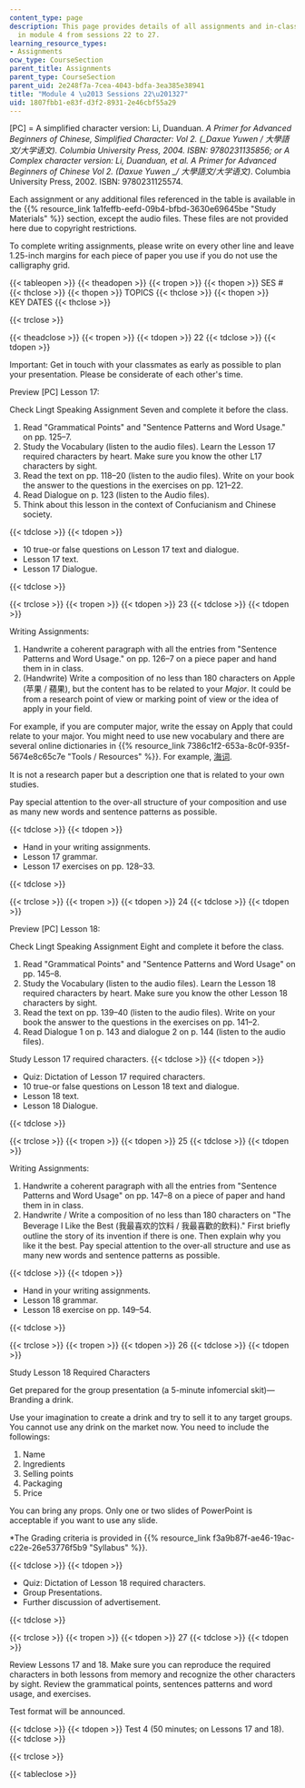 ```yaml
---
content_type: page
description: This page provides details of all assignments and in-class activities
  in module 4 from sessions 22 to 27.
learning_resource_types:
- Assignments
ocw_type: CourseSection
parent_title: Assignments
parent_type: CourseSection
parent_uid: 2e248f7a-7cea-4043-bdfa-3ea385e38941
title: "Module 4 \u2013 Sessions 22\u201327"
uid: 1807fbb1-e83f-d3f2-8931-2e46cbf55a29
---
```


\[PC\] = A simplified character version: Li, Duanduan. _A Primer for Advanced Beginners of Chinese, Simplified Character: Vol 2. (__Daxue Yuwen / 大學語文/大学语文)._ Columbia University Press, 2004. ISBN: 9780231135856; or A Complex character version: Li, Duanduan, et al. _A Primer for Advanced Beginners of Chinese Vol 2._ (_Daxue Yuwen_ __/ 大學語文/大学语文_)_. Columbia University Press, 2002. ISBN: 9780231125574.

Each assignment or any additional files referenced in the table is available in the {{% resource_link 1a1feffb-eefd-09b4-bfbd-3630e69645be "Study Materials" %}} section, except the audio files. These files are not provided here due to copyright restrictions.

To complete writing assignments, please write on every other line and leave 1.25-inch margins for each piece of paper you use if you do not use the calligraphy grid.

{{< tableopen >}}
{{< theadopen >}}
{{< tropen >}}
{{< thopen >}}
SES #
{{< thclose >}}
{{< thopen >}}
TOPICS
{{< thclose >}}
{{< thopen >}}
KEY DATES
{{< thclose >}}

{{< trclose >}}

{{< theadclose >}}
{{< tropen >}}
{{< tdopen >}}
22
{{< tdclose >}}
{{< tdopen >}}


Important: Get in touch with your classmates as early as possible to plan your presentation. Please be considerate of each other's time.

Preview \[PC\] Lesson 17:

Check Lingt Speaking Assignment Seven and complete it before the class.

1.  Read "Grammatical Points" and "Sentence Patterns and Word Usage." on pp. 125–7.
2.  Study the Vocabulary (listen to the audio files). Learn the Lesson 17 required characters by heart. Make sure you know the other L17 characters by sight.
3.  Read the text on pp. 118–20 (listen to the audio files). Write on your book the answer to the questions in the exercises on pp. 121–22.
4.  Read Dialogue on p. 123 (listen to the Audio files).
5.  Think about this lesson in the context of Confucianism and Chinese society.


{{< tdclose >}}
{{< tdopen >}}


*   10 true-or false questions on Lesson 17 text and dialogue.
*   Lesson 17 text.
*   Lesson 17 Dialogue.


{{< tdclose >}}

{{< trclose >}}
{{< tropen >}}
{{< tdopen >}}
23
{{< tdclose >}}
{{< tdopen >}}


Writing Assignments:

1.  Handwrite a coherent paragraph with all the entries from "Sentence Patterns and Word Usage." on pp. 126–7 on a piece paper and hand them in in class.
2.  (Handwrite) Write a composition of no less than 180 characters on Apple (苹果 / 蘋果), but the content has to be related to your _Major_. It could be from a research point of view or marking point of view or the idea of apply in your field.

For example, if you are computer major, write the essay on Apply that could relate to your major. You might need to use new vocabulary and there are several online dictionaries in {{% resource_link 7386c1f2-653a-8c0f-935f-5674e8c65c7e "Tools / Resources" %}}. For example, [海词](http://dict.cn).

It is not a research paper but a description one that is related to your own studies.

Pay special attention to the over-all structure of your composition and use as many new words and sentence patterns as possible.


{{< tdclose >}}
{{< tdopen >}}


*   Hand in your writing assignments.
*   Lesson 17 grammar.
*   Lesson 17 exercises on pp. 128–33.


{{< tdclose >}}

{{< trclose >}}
{{< tropen >}}
{{< tdopen >}}
24
{{< tdclose >}}
{{< tdopen >}}


Preview \[PC\] Lesson 18:

Check Lingt Speaking Assignment Eight and complete it before the class.

1.  Read "Grammatical Points" and "Sentence Patterns and Word Usage" on pp. 145–8.
2.  Study the Vocabulary (listen to the audio files). Learn the Lesson 18 required characters by heart. Make sure you know the other Lesson 18 characters by sight.
3.  Read the text on pp. 139–40 (listen to the audio files). Write on your book the answer to the questions in the exercises on pp. 141–2.
4.  Read Dialogue 1 on p. 143 and dialogue 2 on p. 144 (listen to the audio files).

Study Lesson 17 required characters.
{{< tdclose >}}
{{< tdopen >}}


*   Quiz: Dictation of Lesson 17 required characters.
*   10 true-or false questions on Lesson 18 text and dialogue.
*   Lesson 18 text.
*   Lesson 18 Dialogue.


{{< tdclose >}}

{{< trclose >}}
{{< tropen >}}
{{< tdopen >}}
25
{{< tdclose >}}
{{< tdopen >}}


Writing Assignments:

1.  Handwrite a coherent paragraph with all the entries from "Sentence Patterns and Word Usage" on pp. 147–8 on a piece of paper and hand them in in class.
2.  Handwrite / Write a composition of no less than 180 characters on "The Beverage I Like the Best (我最喜欢的饮料 / 我最喜歡的飲料)." First briefly outline the story of its invention if there is one. Then explain why you like it the best. Pay special attention to the over-all structure and use as many new words and sentence patterns as possible.


{{< tdclose >}}
{{< tdopen >}}


*   Hand in your writing assignments.
*   Lesson 18 grammar.
*   Lesson 18 exercise on pp. 149–54.


{{< tdclose >}}

{{< trclose >}}
{{< tropen >}}
{{< tdopen >}}
26
{{< tdclose >}}
{{< tdopen >}}


Study Lesson 18 Required Characters

Get prepared for the group presentation (a 5-minute infomercial skit)—Branding a drink.

Use your imagination to create a drink and try to sell it to any target groups. You cannot use any drink on the market now. You need to include the followings:

1.  Name
2.  Ingredients
3.  Selling points
4.  Packaging
5.  Price

You can bring any props. Only one or two slides of PowerPoint is acceptable if you want to use any slide.

\*The Grading criteria is provided in {{% resource_link f3a9b87f-ae46-19ac-c22e-26e53776f5b9 "Syllabus" %}}.


{{< tdclose >}}
{{< tdopen >}}


*   Quiz: Dictation of Lesson 18 required characters.
*   Group Presentations.
*   Further discussion of advertisement.


{{< tdclose >}}

{{< trclose >}}
{{< tropen >}}
{{< tdopen >}}
27
{{< tdclose >}}
{{< tdopen >}}


Review Lessons 17 and 18. Make sure you can reproduce the required characters in both lessons from memory and recognize the other characters by sight. Review the grammatical points, sentences patterns and word usage, and exercises.

Test format will be announced.


{{< tdclose >}}
{{< tdopen >}}
Test 4 (50 minutes; on Lessons 17 and 18).
{{< tdclose >}}

{{< trclose >}}

{{< tableclose >}}